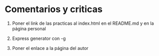 # Comentarios y criticas

1. Poner el link de las practicas al index.html en el README.md y en la página personal

2. Express generator con -g

3. Poner el enlace a la página del autor
